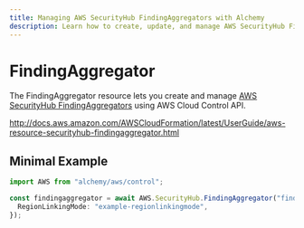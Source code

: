 ```yaml
---
title: Managing AWS SecurityHub FindingAggregators with Alchemy
description: Learn how to create, update, and manage AWS SecurityHub FindingAggregators using Alchemy Cloud Control.
---
```


# FindingAggregator

The FindingAggregator resource lets you create and manage [AWS SecurityHub FindingAggregators](https://docs.aws.amazon.com/securityhub/latest/userguide/) using AWS Cloud Control API.

http://docs.aws.amazon.com/AWSCloudFormation/latest/UserGuide/aws-resource-securityhub-findingaggregator.html

## Minimal Example

```ts
import AWS from "alchemy/aws/control";

const findingaggregator = await AWS.SecurityHub.FindingAggregator("findingaggregator-example", {
  RegionLinkingMode: "example-regionlinkingmode",
});
```

